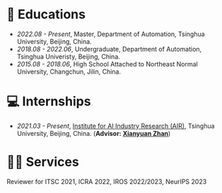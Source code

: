 
# 📖 Educations
- *2022.08 - Present*, Master, Department of Automation, Tsinghua University, Beijing, China.
- *2018.08 - 2022.06*, Undergraduate, Department of Automation, Tsinghua Univeristy, Beijing, China.
- *2015.08 - 2018.06*, High School Attached to Northeast Normal University, Changchun, Jilin, China.

# 💻 Internships
- *2021.03 - Present*, [Institute for AI Industry Research (AIR)](https://air.tsinghua.edu.cn/), Tsinghua University, Beijing, China. (**Advisor: [Xianyuan Zhan](http://zhanxianyuan.xyz/)**)

# 🧑‍🎨 Services
Reviewer for ITSC 2021, ICRA 2022, IROS 2022/2023, NeurIPS 2023
